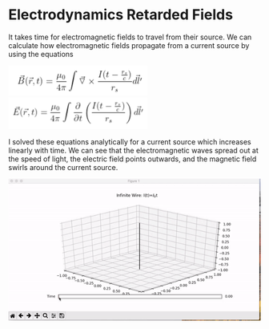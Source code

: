 # Electrodynamics Retarded Fields
<p>It takes time for electromagnetic fields to travel from their source.  We can calculate how electromagnetic fields propagate from a current source by using the equations </p>
<img width="278" alt="B-field_Mathematical_Expression" src="https://github.com/abatelaan2/Electrodynamics-Retarded-Fields/blob/main/Images/B-field_Mathematical_Expression.png">
<img width="278" alt="E-field_Mathematical_Expression" src="https://github.com/abatelaan2/Electrodynamics-Retarded-Fields/blob/main/Images/E-field Mathematical Expression.png">
<p>I solved these equations analytically for a current source which increases linearly with time.  We can see that the electromagnetic waves spread out at the speed of light, the electric field points outwards, and the magnetic field swirls around the current source.</p>
<img width="1000" alt="E-field_Mathematical_Expression" src="https://github.com/abatelaan2/Electrodynamics-Retarded-Fields/blob/main/Videos/EM%20Field%20Linear%20Current.gif">


